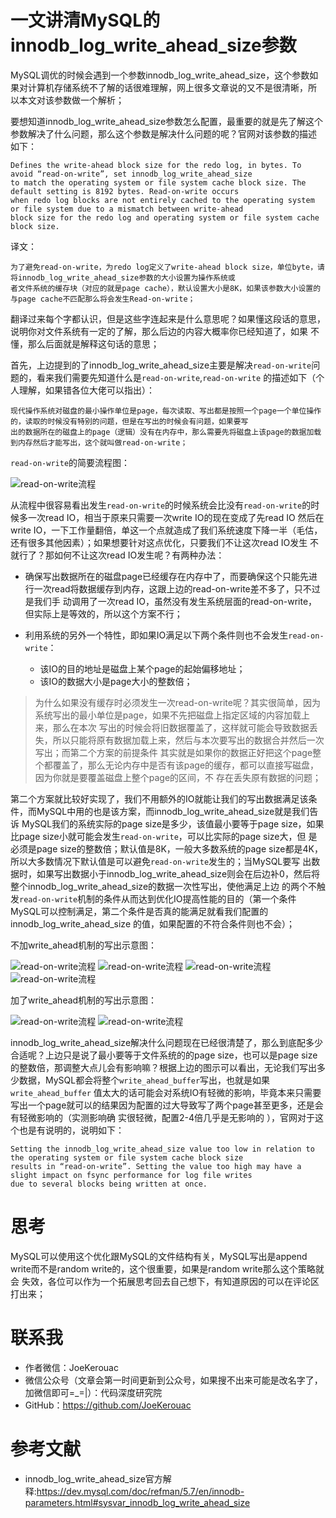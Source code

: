 # 一文讲清MySQL的innodb_log_write_ahead_size参数
MySQL调优的时候会遇到一个参数innodb_log_write_ahead_size，这个参数如果对计算机存储系统不了解的话很难理解，网上很多文章说的又不是很清晰，所
以本文对该参数做一个解析；


要想知道innodb_log_write_ahead_size参数怎么配置，最重要的就是先了解这个参数解决了什么问题，那么这个参数是解决什么问题的呢？官网对该参数的描述
如下：

```
Defines the write-ahead block size for the redo log, in bytes. To avoid “read-on-write”, set innodb_log_write_ahead_size
to match the operating system or file system cache block size. The default setting is 8192 bytes. Read-on-write occurs 
when redo log blocks are not entirely cached to the operating system or file system due to a mismatch between write-ahead
block size for the redo log and operating system or file system cache block size.
```

译文：
```
为了避免read-on-write，为redo log定义了write-ahead block size，单位byte，请将innodb_log_write_ahead_size参数的大小设置为操作系统或
者文件系统的缓存块（对应的就是page cache），默认设置大小是8K，如果该参数大小设置的与page cache不匹配那么将会发生Read-on-write；
```
翻译过来每个字都认识，但是这些字连起来是什么意思呢？如果懂这段话的意思，说明你对文件系统有一定的了解，那么后边的内容大概率你已经知道了，如果
不懂，那么后面就是解释这句话的意思；


首先，上边提到的了innodb_log_write_ahead_size主要是解决`read-on-write`问题的，看来我们需要先知道什么是`read-on-write`,`read-on-write`
的描述如下（个人理解，如果错各位大佬可以指出）：

```
现代操作系统对磁盘的最小操作单位是page，每次读取、写出都是按照一个page一个单位操作的，读取的时候没有特别的问题，但是在写出的时候会有问题，如果要写
出的数据所在的磁盘上的page（逻辑）没有在内存中，那么需要先将磁盘上该page的数据加载到内存然后才能写出，这个就叫做read-on-write；
```

`read-on-write`的简要流程图：

![read-on-write流程](../../resource/MySQL/read-on-write简要流程图.png)



从流程中很容易看出发生`read-on-write`的时候系统会比没有`read-on-write`的时候多一次read IO，相当于原来只需要一次write IO的现在变成了先read IO
然后在write IO，一下工作量翻倍，单这一个点就造成了我们系统速度下降一半（毛估，还有很多其他因素）；如果想要针对这点优化，只要我们不让这次read IO发生
不就行了？那如何不让这次read IO发生呢？有两种办法：
- 确保写出数据所在的磁盘page已经缓存在内存中了，而要确保这个只能先进行一次read将数据缓存到内存，这跟上边的read-on-write差不多了，只不过是我们手
  动调用了一次read IO，虽然没有发生系统层面的read-on-write，但实际上是等效的，所以这个方案不行；

- 利用系统的另外一个特性，即如果IO满足以下两个条件则也不会发生`read-on-write`：
  - 该IO的目的地址是磁盘上某个page的起始偏移地址；
  - 该IO的数据大小是page大小的整数倍；
 
> 为什么如果没有缓存时必须发生一次read-on-write呢？其实很简单，因为系统写出的最小单位是page，如果不先把磁盘上指定区域的内容加载上来，那么在本次
> 写出的时候会将旧数据覆盖了，这样就可能会导致数据丢失，所以只能将原有数据加载上来，然后与本次要写出的数据合并然后一次写出；而第二个方案的前提条件
> 其实就是如果你的数据正好把这个page整个都覆盖了，那么无论内存中是否有该page的缓存，都可以直接写磁盘，因为你就是要覆盖磁盘上整个page的区间，不
> 存在丢失原有数据的问题；

第二个方案就比较好实现了，我们不用额外的IO就能让我们的写出数据满足该条件，而MySQL中用的也是该方案，而innodb_log_write_ahead_size就是我们告诉
MySQL我们的系统实际的page size是多少，该值最小要等于page size，如果比page size小就可能会发生`read-on-write`，可以比实际的page size大，但
是必须是page size的整数倍；默认值是8K，一般大多数系统的page size都是4K，所以大多数情况下默认值是可以避免`read-on-write`发生的；当MySQL要写
出数据时，如果写出数据小于innodb_log_write_ahead_size则会在后边补0，然后将整个innodb_log_write_ahead_size的数据一次性写出，使他满足上边
的两个不触发`read-on-write`机制的条件从而达到优化IO提高性能的目的（第一个条件MySQL可以控制满足，第二个条件是否真的能满足就看我们配置的
innodb_log_write_ahead_size 的值，如果配置的不符合条件则也不会）；


不加write_ahead机制的写出示意图：

![read-on-write流程](../../resource/MySQL/无write_ahead优化写出第一步.png)
![read-on-write流程](../../resource/MySQL/无write_ahead优化写出第二步.png)
![read-on-write流程](../../resource/MySQL/无write_ahead优化写出第三步.png)
![read-on-write流程](../../resource/MySQL/无write_ahead优化写出第四步.png)



加了write_ahead机制的写出示意图：

![read-on-write流程](../../resource/MySQL/write_ahead优化后写出第一步.png)
![read-on-write流程](../../resource/MySQL/write_ahead优化后写出第二步.png)


innodb_log_write_ahead_size解决什么问题现在已经很清楚了，那么到底配多少合适呢？上边只是说了最小要等于文件系统的的page size，也可以是page size
的整数倍，那调整大点儿会有影响嘛？根据上边的图示可以看出，无论我们写出多少数据，MySQL都会将整个`write_ahead_buffer`写出，也就是如果`write_ahead_buffer`
值太大的话可能会对系统IO有轻微的影响，毕竟本来只需要写出一个page就可以的结果因为配置的过大导致写了两个page甚至更多，还是会有轻微影响的（实测影响确
实很轻微，配置2-4倍几乎是无影响的 ），官网对于这个也是有说明的，说明如下：

```
Setting the innodb_log_write_ahead_size value too low in relation to the operating system or file system cache block size
results in “read-on-write”. Setting the value too high may have a slight impact on fsync performance for log file writes
due to several blocks being written at once.
```


# 思考
MySQL可以使用这个优化跟MySQL的文件结构有关，MySQL写出是append write而不是random write的，这个很重要，如果是random write那么这个策略就会
失效，各位可以作为一个拓展思考回去自己想下，有知道原因的可以在评论区打出来；

# 联系我
- 作者微信：JoeKerouac
- 微信公众号（文章会第一时间更新到公众号，如果搜不出来可能是改名字了，加微信即可=_=|）：代码深度研究院
- GitHub：https://github.com/JoeKerouac


# 参考文献
- innodb_log_write_ahead_size官方解释:https://dev.mysql.com/doc/refman/5.7/en/innodb-parameters.html#sysvar_innodb_log_write_ahead_size

